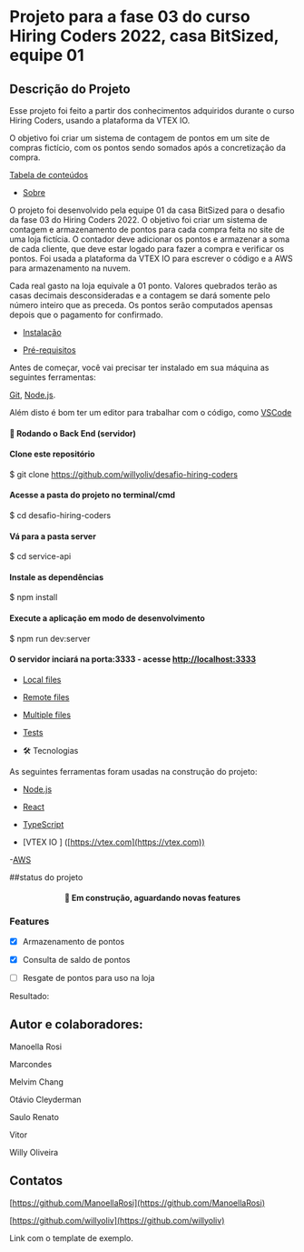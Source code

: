 # Projeto para a fase 03 do curso Hiring Coders 2022, casa BitSized, equipe 01

## Descrição do Projeto

Esse projeto foi feito a partir dos conhecimentos adquiridos durante o curso Hiring Coders, usando a plataforma da VTEX IO.

O objetivo foi criar um sistema de contagem de pontos em um site de compras fictício, com os pontos sendo somados após a concretização da compra.

[Tabela de conteúdos](#tabela-de-conteudos)

<!--ts-->

* [Sobre](#sobre)

O projeto foi desenvolvido pela equipe 01 da casa BitSized para o desafio da fase 03 do Hiring Coders 2022.  O objetivo foi criar um sistema de contagem e armazenamento de pontos para cada compra feita no site de uma loja fictícia. O contador deve adicionar os pontos e armazenar a soma de cada cliente, que deve estar logado para fazer a compra e verificar os pontos.  Foi usada a plataforma da VTEX IO para escrever o código e a AWS para armazenamento na nuvem.

Cada real gasto na loja equivale a 01 ponto. Valores quebrados terão as casas decimais desconsideradas e a contagem se dará somente pelo número inteiro que as preceda. Os pontos serão computados apensas depois que o pagamento for confirmado.

*  [Instalação](#como-instalar)

* [Pré-requisitos](#pre-requisitos)

Antes de começar, você vai precisar ter instalado em sua máquina as seguintes ferramentas:

[Git](https://git-scm.com), 
[Node.js](https://nodejs.org/en/).

Além disto é bom ter um editor para trabalhar com o código, como [VSCode]([https://code.visualstudio.com/](https://code.visualstudio.com/))

#### 🎲 Rodando o Back End (servidor)

#### Clone este repositório

$ git clone <https://github.com/willyoliv/desafio-hiring-coders>

#### Acesse a pasta do projeto no terminal/cmd

$ cd desafio-hiring-coders

#### Vá para a pasta server

$ cd service-api

#### Instale as dependências

$ npm install

#### Execute a aplicação em modo de desenvolvimento

$ npm run dev:server

#### O servidor inciará na porta:3333 - acesse <http://localhost:3333>

* [Local files](#local-files)

* [Remote files](#remote-files)

* [Multiple files](#multiple-files)

* [Tests](#testes)

* 🛠 Tecnologias

As seguintes ferramentas foram usadas na construção do projeto:

- [Node.js](https://nodejs.org/en/)

- [React](https://pt-br.reactjs.org/)

- [TypeScript]([https://www.typescriptlang.org/](https://www.typescriptlang.org/))

- [VTEX IO ] ([https://vtex.com](https://vtex.com))

-[AWS ]([http://aws.amazon.com](http://aws.amazon.com))

<!--te-->

##status do projeto

<h4  align="center">

🚀 Em construção, aguardando novas features

</h4>

### Features

- [x] Armazenamento de pontos

- [x] Consulta de saldo de pontos

- [ ] Resgate de pontos para uso na loja

Resultado:

## Autor e colaboradores:

Manoella Rosi

Marcondes

Melvim Chang

Otávio Cleyderman

Saulo Renato

Vitor

Willy Oliveira

## Contatos

[https://github.com/ManoellaRosi](https://github.com/ManoellaRosi)

[https://github.com/willyoliv](https://github.com/willyoliv)

Link com o template de exemplo.
